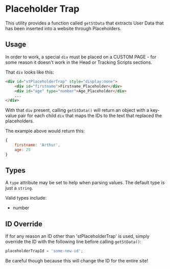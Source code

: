 # Placeholder Trap

This utility provides a function called `getStData` that extracts User Data that has been inserted into a website through Placeholders.

## Usage

In order to work, a special `div` must be placed on a CUSTOM PAGE - for some reason it doesn't work in the Head or Tracking Scripts sections.

That `div` looks like this:

``` html
<div id="stPlaceholderTrap" style="display:none">
    <div id="firstname">Firstname_Placeholder</div>
    <div id="age" type="number">Age_Placeholder</div>
    ...
</div>
```

With that `div` present, calling `getStData()` will return an object with a key-value pair for each child `div` that maps the IDs to the text that replaced the placeholders.

The example above would return this:

``` js
{
    firstname: 'Arthur',
    age: 25
}

```

## Types

A `type` attribute may be set to help when parsing values. The default type is just a `string`.

Valid types include:

- number

## ID Override

If for any reason an ID other than 'stPlaceholderTrap' is used, simply override the ID with the following line before calling `getStData()`:

``` js
placeholderTrapId = 'some-new-id';
```

Be careful though because this will change the ID for the entire site!
